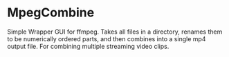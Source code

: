 # MpegCombine
Simple Wrapper GUI for ffmpeg.  Takes all files in a directory, renames them to be numerically ordered parts, and then combines into a single mp4 output file.   For combining multiple streaming video clips.
